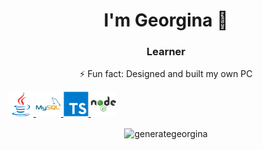 <h1 align="center">I'm Georgina 👋</h1>
<h3 align="center">Learner</h3>

<p align="center">⚡ Fun fact: Designed and built my own PC</p>

<a align="center" href="https://www.java.com" target="_blank" rel="noreferrer"> <img src="https://raw.githubusercontent.com/devicons/devicon/master/icons/java/java-original.svg" alt="java" width="40" height="40"/> </a><a href="https://www.mysql.com/" target="_blank" rel="noreferrer"> <img src="https://raw.githubusercontent.com/devicons/devicon/master/icons/mysql/mysql-original-wordmark.svg" alt="mysql" width="40" height="40"/> </a><a href="https://www.typescriptlang.org/" target="_blank" rel="noreferrer"> <img src="https://raw.githubusercontent.com/devicons/devicon/master/icons/typescript/typescript-original.svg" alt="typescript" width="40" height="40"/> </a><a href="https://nodejs.org" target="_blank" rel="noreferrer"> <img src="https://raw.githubusercontent.com/devicons/devicon/master/icons/nodejs/nodejs-original-wordmark.svg" alt="nodejs" width="40" height="40"/></a>
</p>


<p align="center"><img align="center" src="https://github-readme-streak-stats.herokuapp.com/?user=generategeorgina&mode=weekly" alt="generategeorgina" /></p>
